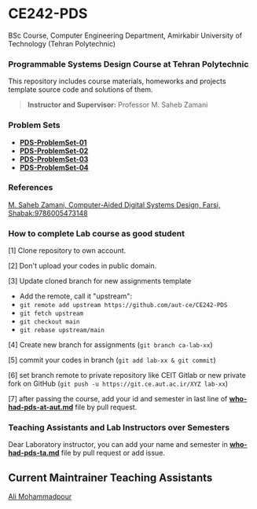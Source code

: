 
# CE242-PDS

BSc Course, Computer Engineering Department, Amirkabir University of Technology (Tehran Polytechnic)

### Programmable Systems Design Course at Tehran Polytechnic

This repository includes course materials, homeworks and projects template source code and solutions of them.

> **Instructor and Supervisor:** Professor M. Saheb Zamani

### Problem Sets
* [**PDS-ProblemSet-01**](https://github.com/aut-ce/CE242-PDS/tree/main/2021-Spring/ProblemSets/ProblemSet01)
* [**PDS-ProblemSet-02**](https://github.com/aut-ce/CE242-PDS/tree/main/2021-Spring/ProblemSets/ProblemSet02)
* [**PDS-ProblemSet-03**](https://github.com/aut-ce/CE242-PDS/tree/main/2021-Spring/ProblemSets/ProblemSet03)
* [**PDS-ProblemSet-04**](https://github.com/aut-ce/CE242-PDS/tree/main/2021-Spring/ProblemSets/ProblemSet04)

### References
[M. Saheb Zamani, Computer-Aided Digital Systems Design, Farsi, Shabak:9786005473148](https://ce.aut.ac.ir/~szamani/My%20FPGA%20Book/)

### How to complete Lab course as good student
[1] Clone repository to own account.

[2] Don't upload your codes in public domain.

[3] Update cloned branch for new assignments template
* Add the remote, call it "upstream":
* `git remote add upstream https://github.com/aut-ce/CE242-PDS`
* `git fetch upstream`
* `git checkout main`
* `git rebase upstream/main`

[4] Create new branch for assignments (`git branch ca-lab-xx`)

[5] commit your codes in branch (`git add lab-xx & git commit`)

[6] set branch remote to private repository like CEIT Gitlab or new private fork on GitHub (`git push -u https://git.ce.aut.ac.ir/XYZ lab-xx`)

[7] after passing the course, add your id and semester in last line of [**who-had-pds-at-aut.md**](https://github.com/aut-ce/CE242-PDS/tree/main/who-had-pds-at-aut.md) file by pull request.

### Teaching Assistants and Lab Instructors over Semesters
Dear Laboratory instructor, you can add your name and semester in [**who-had-pds-ta.md**](https://github.com/aut-ce/CE242-PDS/tree/main/who-had-pds-ta.md) file by pull request or add issue.

## Current Maintrainer Teaching Assistants

[Ali Mohammadpour](https://github.com/alimpk)
